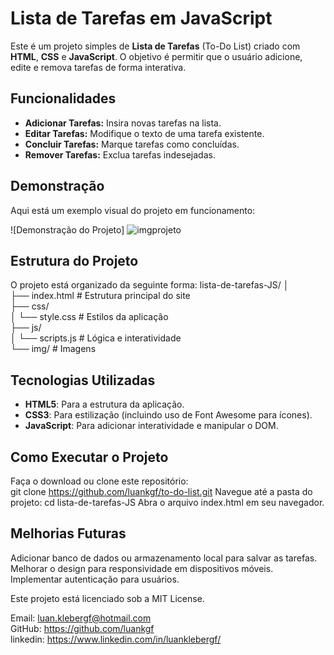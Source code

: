 # Lista de Tarefas em JavaScript

Este é um projeto simples de **Lista de Tarefas** (To-Do List) criado com **HTML**, **CSS** e **JavaScript**. O objetivo é permitir que o usuário adicione, edite e remova tarefas de forma interativa.

## Funcionalidades
- **Adicionar Tarefas:** Insira novas tarefas na lista.
- **Editar Tarefas:** Modifique o texto de uma tarefa existente.
- **Concluir Tarefas:** Marque tarefas como concluídas.
- **Remover Tarefas:** Exclua tarefas indesejadas.

## Demonstração
Aqui está um exemplo visual do projeto em funcionamento:

![Demonstração do Projeto] ![imgprojeto](https://github.com/user-attachments/assets/31e1ce54-7aa8-4c78-9895-ef5670609697)

## Estrutura do Projeto
O projeto está organizado da seguinte forma:
lista-de-tarefas-JS/ │   
├── index.html # Estrutura principal do site  
├── css/   
│ └── style.css # Estilos da aplicação   
├── js/  
│ └── scripts.js # Lógica e interatividade     
└── img/ # Imagens 


## Tecnologias Utilizadas
- **HTML5**: Para a estrutura da aplicação.
- **CSS3**: Para estilização (incluindo uso de Font Awesome para ícones).
- **JavaScript**: Para adicionar interatividade e manipular o DOM.

## Como Executar o Projeto  
Faça o download ou clone este repositório:  
git clone https://github.com/luankgf/to-do-list.git
Navegue até a pasta do projeto:
cd lista-de-tarefas-JS
Abra o arquivo index.html em seu navegador.

    
## Melhorias Futuras  
Adicionar banco de dados ou armazenamento local para salvar as tarefas.  
Melhorar o design para responsividade em dispositivos móveis.  
Implementar autenticação para usuários.  


      
Este projeto está licenciado sob a MIT License.  
  




Email: luan.klebergf@hotmail.com  
GitHub: https://github.com/luankgf  
linkedin: https://www.linkedin.com/in/luanklebergf/  
